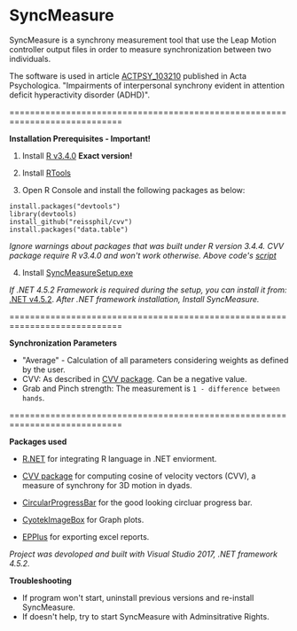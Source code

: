 # SyncMeasure

SyncMeasure is a synchrony measurement tool that use the Leap Motion controller output files in order to measure synchronization between two individuals.

The software is used in article [ACTPSY_103210](https://doi.org/10.1016/j.actpsy.2020.103210) published in Acta Psychologica. "Impairments of interpersonal synchrony evident in attention deficit hyperactivity disorder (ADHD)".


============================================================================

**Installation Prerequisites - Important!**

1. Install [R v3.4.0](https://cran.r-project.org/bin/windows/base/old/3.4.0/R-3.4.0-win.exe) **Exact version!**

2. Install [RTools](https://cran.r-project.org/bin/windows/Rtools/Rtools35.exe)

3. Open R Console and install the following packages as below:
```
install.packages("devtools")
library(devtools)
install_github("reissphil/cvv")
install.packages("data.table")
```
*Ignore warnings about packages that was built under R version 3.4.4. CVV package require R v3.4.0 and won't work otherwise.*
*Above code's [script](https://raw.githubusercontent.com/Romansko/SyncMeasure/master/SyncMeasure/resources/lib.R)*

4. Install [SyncMeasureSetup.exe](https://github.com/Romansko/SyncMeasure/raw/master/Releases/SyncMeasureSetup.exe)

*If .NET 4.5.2 Framework is required during the setup, you can install it from:* [.NET v4.5.2](https://download.microsoft.com/download/B/4/1/B4119C11-0423-477B-80EE-7A474314B347/NDP452-KB2901954-Web.exe). *After .NET framework installation, Install SyncMeasure.*

============================================================================

**Synchronization Parameters**

- "Average" - Calculation of all parameters considering weights as defined by the user.
- CVV: As described in [CVV package](https://github.com/reissphil/cvv). Can be a negative value.
- Grab and Pinch strength: The measurement is `1 - difference between hands`.

============================================================================

**Packages used**

- [R.NET](https://www.nuget.org/packages/R.NET/) for integrating R language in .NET enviorment.

- [CVV package](https://github.com/reissphil/cvv) for computing cosine of velocity vectors (CVV), a measure of synchrony for 3D motion in dyads.

- [CircularProgressBar](https://www.nuget.org/packages/CircularProgressBar/) for the good looking circluar progress bar.

- [CyotekImageBox](https://www.nuget.org/packages/CyotekImageBox/) for Graph plots.

- [EPPlus](https://www.nuget.org/packages/EPPlus/) for exporting excel reports.

_Project was devoloped and built with Visual Studio 2017, .NET framework 4.5.2._



**Troubleshooting**

- If program won't start, uninstall previous versions and re-install SyncMeasure.
- If doesn't help, try to start SyncMeasure with Adminsitrative Rights.

